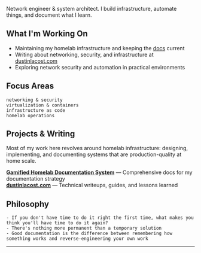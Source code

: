 Network engineer & system architect. I build infrastructure, automate things, and document what I learn.

## What I'm Working On

- Maintaining my homelab infrastructure and keeping the [docs](https://github.com/thedefval/homelab-docs-official) current
- Writing about networking, security, and infrastructure at [dustinlacost.com](https://dustinlacost.com)
- Exploring network security and automation in practical environments

## Focus Areas
```
networking & security
virtualization & containers
infrastructure as code
homelab operations
```

## Projects & Writing

Most of my work here revolves around homelab infrastructure: designing, implementing, and documenting systems that are production-quality at home scale.

**[Gamified Homelab Documentation System](https://github.com/thedefval/homelab-docs-official)** — Comprehensive docs for my documentation strategy  
**[dustinlacost.com](https://dustinlacost.com)** — Technical writeups, guides, and lessons learned

## Philosophy
```
- If you don't have time to do it right the first time, what makes you think you'll have time to do it again?
- There's nothing more permanent than a temporary solution
- Good documentation is the difference between remembering how something works and reverse-engineering your own work
```
---
